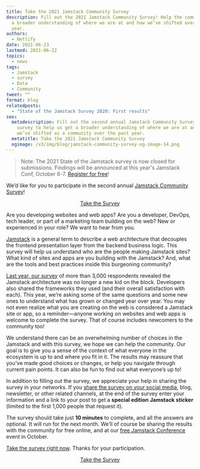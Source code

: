 ```yaml
---
title: Take the 2021 Jamstack Community Survey
description: Fill out the 2021 Jamstack Community Survey! Help the community get
  a broader understanding of where we are at and how we’ve shifted over the past
  year.
authors:
  - Netlify
date: 2021-06-23
lastmod: 2021-06-22
topics:
  - news
tags:
  - Jamstack
  - survey
  - Data
  - Community
tweet: ""
format: blog
relatedposts:
  - "State of the Jamstack Survey 2020: First results"
seo:
  metadescription: Fill out the second annual Jamstack Community Survey! Take the
    survey to help us get a broader understanding of where we are at and how
    we’ve shifted as a community over the past year.
  metatitle: Take the 2021 Jamstack Community Survey
  ogimage: /v3/img/blog/jamstack-community-survey-og-image-14.png
---
```

> Note: The 2021 State of the Jamstack survey is now closed for submissions. Findings will be announced at this year's Jamstack Conf, October 6-7. [Register for free](https://jamstackconf.com/)!





We’d like for you to participate in the second annual [Jamstack Community Survey](https://www.surveymonkey.com/r/jamstack-survey-blog)!

<p style="text-align:center"><a href="https://www.surveymonkey.com/r/jamstack-survey-blog" class="button">Take the Survey</a></p>

Are you developing websites and web apps? Are you a developer, DevOps, tech leader, or part of a marketing team building on the web? New or experienced in your role? We want to hear from you.

[Jamstack](https://jamstack.org/) is a general term to describe a web architecture that decouples the frontend presentation layer from the backend business logic. This survey will help us understand who are the people making Jamstack sites? What kind of sites and apps are you building with the Jamstack? And, what are the tools and best practices inside this burgeoning community?

[Last year, our survey](https://www.netlify.com/blog/2020/05/27/state-of-the-jamstack-survey-2020-first-results/) of more than 3,000 respondents revealed the Jamstack architecture was no longer a new kid on the block. Developers also shared the frameworks they used (and their overall satisfaction with each). This year, we’re asking some of the same questions and some new ones to understand what has grown or changed year over year. You may not even realize what you are creating on the web is considered a Jamstack site or app, so a reminder—anyone working on websites and web apps is welcome to complete the survey. That of course includes newcomers to the community too!

We understand there can be an overwhelming number of choices in the Jamstack and with this survey, we hope we can help the community. Our goal is to give you a sense of the context of what everyone in the ecosystem is up to and where you fit in it. The results may reassure that you’ve made good choices or changes, or help you navigate through current pain points. It can also be fun to find out what everyone’s up to!

In addition to filling out the survey, we appreciate your help in sharing the survey in your networks. If you [share the survey on your social media](https://twitter.com/intent/tweet?text=Do%20you%20work%20on%20websites%20and%20web%20apps%3F%20Take%20the%202021%20Jamstack%20Community%20survey%20and%20get%20a%20special%20edition%20Jamstack%20sticker%20%F0%9F%8C%9F&url=https%3A%2F%2Fwww.surveymonkey.com%2Fr%2Fjamstack-share-blog), blog, newsletter, or other related channels, at the end of the survey enter your information and a link to your post to get a **special edition Jamstack sticker** (limited to the first 1,000 people that request it).

The survey should take just **10 minutes** to complete, and all the answers are optional. It will run for the next month. We’ll of course be sharing the results with the community for free online, and at our [free Jamstack Conference](https://jamstackconf.com/) event in October.

[Take the survey right now](https://www.surveymonkey.com/r/jamstack-survey-blog). Thanks for your participation.

<p style="text-align:center"><a href="https://www.surveymonkey.com/r/jamstack-survey-blog" class="button">Take the Survey</a></p>